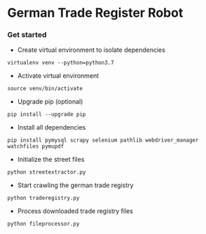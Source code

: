 # German Trade Register Robot

### Get started

- Create virtual environment to isolate dependencies
```
virtualenv venv --python=python3.7
```

- Activate virtual environment 
```
source venv/bin/activate
```

- Upgrade pip (optional)
```
pip install --upgrade pip
```

- Install all dependencies
```
pip install pymysql scrapy selenium pathlib webdriver_manager watchfiles pymupdf
```

- Initialize the street files
```
python streetextractor.py
```

- Start crawling the german trade registry
```
python traderegistry.py
```

- Process downloaded trade registry files
```
python fileprocessor.py
```